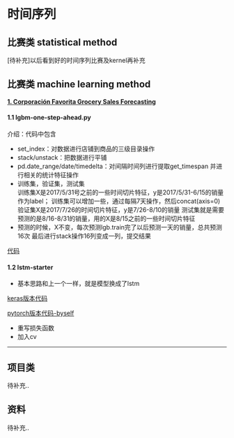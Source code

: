 # 时间序列

## 比赛类 statistical method


[待补充]以后看到好的时间序列比赛及kernel再补充


## 比赛类 machine learning method

[**1. Corporación Favorita Grocery Sales Forecasting**](https://www.kaggle.com/c/favorita-grocery-sales-forecasting)

#### 1.1 lgbm-one-step-ahead.py

介绍：代码中包含<br>
 - set_index：对数据进行店铺到商品的三级目录操作<br>
 - stack/unstack：把数据进行平铺<br>
 - pd.date_range/date/timedelta：对间隔时间列进行提取get_timespan
 并进行相关的统计特征操作<br>
 - 训练集，验证集，测试集<br>
训练集X是2017/5/31号之前的一些时间切片特征，y是2017/5/31-6/15的销量作为label；
训练集可以增加一些，通过每隔7天操作，然后concat(axis=0)<br>
验证集X是2017/7/26的时间切片特征，y是7/26-8/10的销量
测试集就是需要预测的是8/16-8/31的销量，用的X是8/15之前的一些时间切片特征<br>
 - 预测的时候，X不变，每次预测lgb.train完了以后预测一天的销量，总共预测16次
 最后进行stack操作16列变成一列，提交结果
 
 [代码](code/lgbm-one-step-ahead.py)
 
#### 1.2 lstm-starter

 - 基本思路和上一个一样，就是模型换成了lstm
 
 [keras版本代码](code/lstm-starter-keras-version.py)
 
 [pytorch版本代码-byself](code/lstm_starter_pytorch_version)
 - 重写损失函数
 - 加入cv
 
---

## 项目类

待补充..

## 资料

待补充..